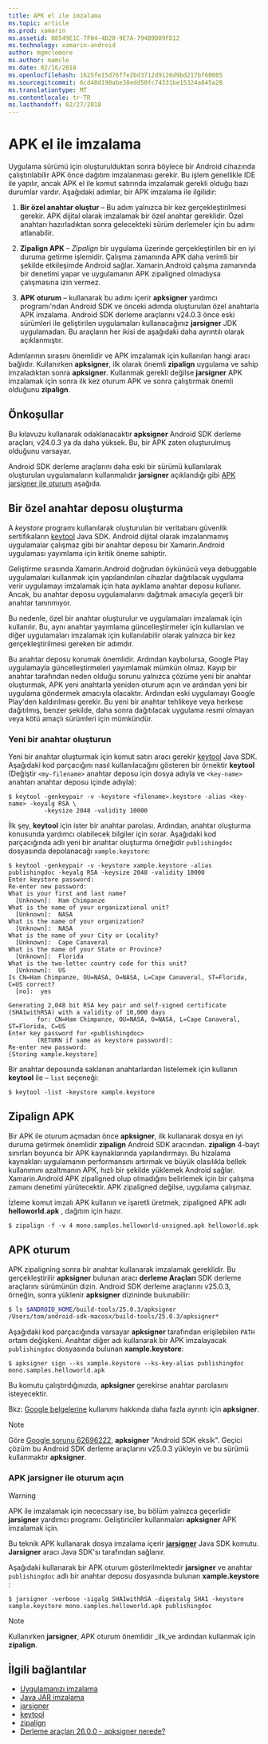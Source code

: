```yaml
---
title: APK el ile imzalama
ms.topic: article
ms.prod: xamarin
ms.assetid: 08549E1C-7F04-4D20-9E7A-794B9D09FD12
ms.technology: xamarin-android
author: mgmclemore
ms.author: mamcle
ms.date: 02/16/2018
ms.openlocfilehash: 1625fe15d76ffe2bd3712d9126d9bd217bf60085
ms.sourcegitcommit: 6cd40d190abe38edd50fc74331be15324a845a28
ms.translationtype: MT
ms.contentlocale: tr-TR
ms.lasthandoff: 02/27/2018
---
```

# <a name="manually-signing-the-apk"></a>APK el ile imzalama

<a name="signing_legacy" />

Uygulama sürümü için oluşturulduktan sonra böylece bir Android cihazında çalıştırılabilir APK önce dağıtım imzalanması gerekir. Bu işlem genellikle IDE ile yapılır, ancak APK el ile komut satırında imzalamak gerekli olduğu bazı durumlar vardır. Aşağıdaki adımlar, bir APK imzalama ile ilgilidir:

1.   **Bir özel anahtar oluştur** &ndash; Bu adım yalnızca bir kez gerçekleştirilmesi gerekir. APK dijital olarak imzalamak bir özel anahtar gereklidir.
    Özel anahtarı hazırladıktan sonra gelecekteki sürüm derlemeler için bu adımı atlanabilir.

2.   **Zipalign APK** &ndash; *Zipalign* bir uygulama üzerinde gerçekleştirilen bir en iyi duruma getirme işlemidir. Çalışma zamanında APK daha verimli bir şekilde etkileşimde Android sağlar. Xamarin.Android çalışma zamanında bir denetimi yapar ve uygulamanın APK zipaligned olmadıysa çalışmasına izin vermez.

3.  **APK oturum** &ndash; kullanarak bu adımı içerir **apksigner** yardımcı programı'ndan Android SDK ve önceki adımda oluşturulan özel anahtarla APK imzalama. Android SDK derleme araçlarını v24.0.3 önce eski sürümleri ile geliştirilen uygulamaları kullanacağınız **jarsigner** JDK uygulamadan. Bu araçların her ikisi de aşağıdaki daha ayrıntılı olarak açıklanmıştır. 

Adımlarının sırasını önemlidir ve APK imzalamak için kullanılan hangi aracı bağlıdır. Kullanırken **apksigner**, ilk olarak önemli **zipalign** uygulama ve sahip imzaladıktan sonra **apksigner**.  Kullanmak gerekli değilse **jarsigner** APK imzalamak için sonra ilk kez oturum APK ve sonra çalıştırmak önemli olduğunu **zipalign**. 


<a name="Prerequisites" />

## <a name="prerequisites"></a>Önkoşullar

Bu kılavuzu kullanarak odaklanacaktır **apksigner** Android SDK derleme araçları, v24.0.3 ya da daha yüksek. Bu, bir APK zaten oluşturulmuş olduğunu varsayar.

Android SDK derleme araçlarını daha eski bir sürümü kullanılarak oluşturulan uygulamaların kullanmalıdır **jarsigner** açıklandığı gibi [APK jarsigner ile oturum](#Sign_the_APK_with_jarsigner) aşağıda.


<a name="Creating_a_Private_Keystore" />

## <a name="create-a-private-keystore"></a>Bir özel anahtar deposu oluşturma

A *keystore* programı kullanılarak oluşturulan bir veritabanı güvenlik sertifikaların [keytool](https://docs.oracle.com/javase/8/docs/technotes/tools/unix/keytool.html) Java SDK. Android dijital olarak imzalanmamış uygulamalar çalışmaz gibi bir anahtar deposu bir Xamarin.Android uygulaması yayımlama için kritik öneme sahiptir.

Geliştirme sırasında Xamarin.Android doğrudan öykünücü veya debuggable uygulamaları kullanmak için yapılandırılan cihazlar dağıtılacak uygulama verir uygulamayı imzalamak için hata ayıklama anahtar deposu kullanır.
Ancak, bu anahtar deposu uygulamalarını dağıtmak amacıyla geçerli bir anahtar tanınmıyor.

Bu nedenle, özel bir anahtar oluşturulur ve uygulamaları imzalamak için kullanılır. Bu, aynı anahtar yayımlama güncelleştirmeler için kullanılan ve diğer uygulamaları imzalamak için kullanılabilir olarak yalnızca bir kez gerçekleştirilmesi gereken bir adımdır.

Bu anahtar deposu korumak önemlidir. Ardından kaybolursa, Google Play uygulamayla güncelleştirmeleri yayımlamak mümkün olmaz.
Kayıp bir anahtar tarafından neden olduğu sorunu yalnızca çözüme yeni bir anahtar oluşturmak, APK yeni anahtarla yeniden oturum açın ve ardından yeni bir uygulama göndermek amacıyla olacaktır. Ardından eski uygulamayı Google Play'den kaldırılması gerekir. Bu yeni bir anahtar tehlikeye veya herkese dağıtılmış, benzer şekilde, daha sonra dağıtılacak uygulama resmi olmayan veya kötü amaçlı sürümleri için mümkündür.


<a name="Create_a_New_Keystore" />

### <a name="create-a-new-keystore"></a>Yeni bir anahtar oluşturun

Yeni bir anahtar oluşturmak için komut satırı aracı gerekir [keytool](https://docs.oracle.com/javase/8/docs/technotes/tools/unix/keytool.html) Java SDK. Aşağıdaki kod parçacığını nasıl kullanılacağını gösteren bir örnektir **keytool** (Değiştir `<my-filename>` anahtar deposu için dosya adıyla ve `<key-name>` anahtarı anahtar deposu içinde adıyla):

```shell
$ keytool -genkeypair -v -keystore <filename>.keystore -alias <key-name> -keyalg RSA \
          -keysize 2048 -validity 10000
```

İlk şey, **keytool** için ister bir anahtar parolası. Ardından, anahtar oluşturma konusunda yardımcı olabilecek bilgiler için sorar. Aşağıdaki kod parçacığında adlı yeni bir anahtar oluşturma örneğidir `publishingdoc` dosyasında depolanacağı `xample.keystore`:

```shell
$ keytool -genkeypair -v -keystore xample.keystore -alias publishingdoc -keyalg RSA -keysize 2048 -validity 10000
Enter keystore password:
Re-enter new password:
What is your first and last name?
  [Unknown]:  Ham Chimpanze
What is the name of your organizational unit?
  [Unknown]:  NASA
What is the name of your organization?
  [Unknown]:  NASA
What is the name of your City or Locality?
  [Unknown]:  Cape Canaveral
What is the name of your State or Province?
  [Unknown]:  Florida
What is the two-letter country code for this unit?
  [Unknown]:  US
Is CN=Ham Chimpanze, OU=NASA, O=NASA, L=Cape Canaveral, ST=Florida, C=US correct?
  [no]:  yes

Generating 2,048 bit RSA key pair and self-signed certificate (SHA1withRSA) with a validity of 10,000 days
        for: CN=Ham Chimpanze, OU=NASA, O=NASA, L=Cape Canaveral, ST=Florida, C=US
Enter key password for <publishingdoc>
        (RETURN if same as keystore password):
Re-enter new password:
[Storing xample.keystore]
```

Bir anahtar deposunda saklanan anahtarlardan listelemek için kullanın **keytool** ile &ndash; `list` seçeneği:

```shell
$ keytool -list -keystore xample.keystore
```

<a name="Zipalign_the_APK" />

## <a name="zipalign-the-apk"></a>Zipalign APK

Bir APK ile oturum açmadan önce **apksigner**, ilk kullanarak dosya en iyi duruma getirmek önemlidir **zipalign** Android SDK aracından. **zipalign** 4-bayt sınırları boyunca bir APK kaynaklarında yapılandırmayı. Bu hizalama kaynakları uygulamanın performansını artırmak ve büyük olasılıkla bellek kullanımını azaltmanın APK, hızlı bir şekilde yüklemek Android sağlar. Xamarin.Android APK zipaligned olup olmadığını belirlemek için bir çalışma zamanı denetimi yürütecektir. APK zipaligned değilse, uygulama çalışmaz.

İzleme komut imzalı APK kullanın ve işaretli üretmek, zipaligned APK adlı **helloworld.apk** , dağıtım için hazır.

```shell
$ zipalign -f -v 4 mono.samples.helloworld-unsigned.apk helloworld.apk
```

<a name="Manually_Signing_the_APK" />

## <a name="sign-the-apk"></a>APK oturum

APK zipaligning sonra bir anahtar kullanarak imzalamak gereklidir. Bu gerçekleştirilir **apksigner** bulunan aracı **derleme Araçları** SDK derleme araçlarını sürümünün dizin.  Android SDK derleme araçlarını v25.0.3, örneğin, sonra yüklenir **apksigner** dizininde bulunabilir:

```bash
$ ls $ANDROID_HOME/build-tools/25.0.3/apksigner
/Users/tom/android-sdk-macosx/build-tools/25.0.3/apksigner*
```

Aşağıdaki kod parçacığında varsayar **apksigner** tarafından erişilebilen `PATH` ortam değişkeni. Anahtar diğer adı kullanarak bir APK imzalayacak `publishingdoc` dosyasında bulunan **xample.keystore**:

```shell
$ apksigner sign --ks xample.keystore --ks-key-alias publishingdoc mono.samples.helloworld.apk
```

Bu komutu çalıştırdığınızda, **apksigner** gerekirse anahtar parolasını isteyecektir.

Bkz: [Google belgelerine](https://developer.android.com/studio/command-line/apksigner.html) kullanımı hakkında daha fazla ayrıntı için **apksigner**.

> [!NOTE]
> Göre [Google sorunu 62696222](https://issuetracker.google.com/issues/62696222), **apksigner** "Android SDK eksik". Geçici çözüm bu Android SDK derleme araçlarını v25.0.3 yükleyin ve bu sürümü kullanmaktır **apksigner**.  


<a name="Sign_the_APK_with_jarsigner" />

### <a name="sign-the-apk-with-jarsigner"></a>APK jarsigner ile oturum açın

> [!WARNING]
> APK ile imzalamak için nececssary ise, bu bölüm yalnızca geçerlidir **jarsigner** yardımcı programı. Geliştiriciler kullanmaları **apksigner** APK imzalamak için.

Bu teknik APK kullanarak dosya imzalama içerir  **[jarsigner](https://docs.oracle.com/javase/8/docs/technotes/tools/windows/jarsigner.html)**  Java SDK komutu.  **Jarsigner** aracı Java SDK'sı tarafından sağlanır. 

Aşağıdaki kullanarak bir APK oturum gösterilmektedir **jarsigner** ve anahtar `publishingdoc` adlı bir anahtar deposu dosyasında bulunan **xample.keystore** :

```shell
$ jarsigner -verbose -sigalg SHA1withRSA -digestalg SHA1 -keystore xample.keystore mono.samples.helloworld.apk publishingdoc
```

> [!NOTE]
> Kullanırken **jarsigner**, APK oturum önemlidir _ilk_ve ardından kullanmak için **zipalign**.  



## <a name="related-links"></a>İlgili bağlantılar

- [Uygulamanızı imzalama](https://source.android.com/security/apksigning/)
- [Java JAR imzalama](https://docs.oracle.com/javase/8/docs/technotes~/jar/jar.html#Signed_JAR_File)
- [jarsigner](https://docs.oracle.com/javase/8/docs/technotes/tools/windows/jarsigner.html)
- [keytool](https://docs.oracle.com/javase/8/docs/technotes/tools/unix/keytool.html)
- [zipalign](https://developer.android.com/studio/command-line/zipalign.html)
- [Derleme araçları 26.0.0 - apksigner nerede?](https://issuetracker.google.com/issues/62696222)

